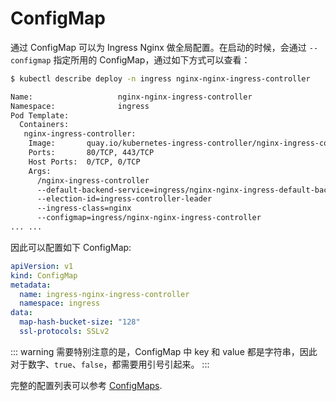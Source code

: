 # ConfigMap

通过 ConfigMap 可以为 Ingress Nginx 做全局配置。在启动的时候，会通过 `--configmap` 指定所用的 ConfigMap，通过如下方式可以查看：

```bash
$ kubectl describe deploy -n ingress nginx-nginx-ingress-controller

Name:                   nginx-nginx-ingress-controller
Namespace:              ingress
Pod Template:
  Containers:
   nginx-ingress-controller:
    Image:       quay.io/kubernetes-ingress-controller/nginx-ingress-controller:0.24.1
    Ports:       80/TCP, 443/TCP
    Host Ports:  0/TCP, 0/TCP
    Args:
      /nginx-ingress-controller
      --default-backend-service=ingress/nginx-nginx-ingress-default-backend
      --election-id=ingress-controller-leader
      --ingress-class=nginx
      --configmap=ingress/nginx-nginx-ingress-controller
... ...
```

因此可以配置如下 ConfigMap:

```yaml
apiVersion: v1
kind: ConfigMap
metadata:
  name: ingress-nginx-ingress-controller
  namespace: ingress
data:
  map-hash-bucket-size: "128"
  ssl-protocols: SSLv2
```

::: warning
需要特别注意的是，ConfigMap 中 key 和 value 都是字符串，因此对于数字、`true`、`false`，都需要用引号引起来。
:::

完整的配置列表可以参考 [ConfigMaps](https://kubernetes.github.io/ingress-nginx/user-guide/nginx-configuration/configmap/).